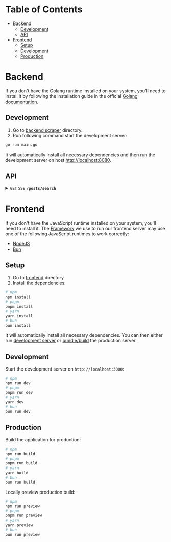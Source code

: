 # Table of Contents

- [Backend](#backend)
   - [Development](#development)
   - [API](#api)
- [Frontend](#frontend)
   - [Setup](#setup)
   - [Development](#development-1)
   - [Production](#production)

# Backend

If you don't have the Golang runtime installed on your system, you'll need to install it by following the installation guide in the official [Golang documentation](https://go.dev/doc/install).

## Development
1. Go to [backend scraper](backend/scraper) directory.
2. Run following command start the development server:

```bash
go run main.go
```

It will automatically install all necessary dependencies and then run
the development server on host <http://localhost:8080>.

## API
<details>
<summary>
<code>GET</code>
<code>SSE</code>
<code><b>/posts/search</b></code>
</summary>

#### Parameters

| Name | Type | In | Require |Description |
| :--- | :--- | :--- | :--- | :--- |
| `query` | `string` | query | + | Post name to search |
| `sources` | `string[]` | query | - | Sources to search from |
| `pp_page` | `number` | query | - | pp.lv page number |
| `ss_page` | `number` | query | - | ss.lv page number |
| `facebook_page` | `number` | query | - | facebook.com page number |
| `banknote_page` | `number` | query | - | banknote.lv page number |

#### Events

<table>
<tr>
<td><b>Status</b></td>
<td><b>Description</b></td>
<td><b>Response</b></td>
</tr>
<tr>
<td>posts</td>
<td>
Partially send posts from one page.
</td>
<td>

```typescript
[
  {
    id: string,
    title: string,
    preview_img: string,
    description: string,
    price: string,
  },
  // ... more posts
]
```

</td>
</tr>
<tr>
<td>pagination</td>
<td>
Dispatches once after page was scarped.
</td>
<td>

```typescript
{
  source: string,
  has_next: boolean,
}
```

</td>
</tr>
<tr>
<td>close</td>
<td>
Dispatches when scraping was finished.
</td>
<td>
Connection closed
</td>
</tr>
</table>
</details>

# Frontend

If you don't have the JavaScript runtime installed on your system, you'll need to install it. The [Framework](https://nuxt.com/) we use to run our frontend server may use one of the following JavaScript runtimes to work correctly:
- [NodeJS](https://nodejs.org/en/download)
- [Bun](https://bun.sh/docs/installation)

## Setup

1. Go to [frontend](frontend) directory.
2. Install the dependencies:

```bash
# npm
npm install
# pnpm
pnpm install
# yarn
yarn install
# bun
bun install
```

It will automatically install all necessary dependencies. You can then either run [development server](#development-server) or [bundle/build](#production) the production server.

## Development

Start the development server on `http://localhost:3000`:

```bash
# npm
npm run dev
# pnpm
pnpm run dev
# yarn
yarn dev
# bun
bun run dev
```

## Production

Build the application for production:

```bash
# npm
npm run build
# pnpm
pnpm run build
# yarn
yarn build
# bun
bun run build
```

Locally preview production build:

```bash
# npm
npm run preview
# pnpm
pnpm run preview
# yarn
yarn preview
# bun
bun run preview
```
